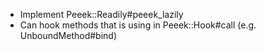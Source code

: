 * Implement Peeek::Readily#peeek_lazily
* Can hook methods that is using in Peeek::Hook#call (e.g. UnboundMethod#bind)
